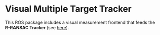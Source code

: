 Visual Multiple Target Tracker
==============================

This ROS package includes a visual measurement frontend that feeds the **R-RANSAC Tracker** (see [here](https://magiccvs.byu.edu/gitlab/robust_tracking/rransac)).


